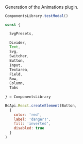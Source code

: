Generation of the Animations plugin.

```js
ComponentsLibrary.testModal()
```

```js
const {

  SvgPresets,
  
  Divider,
  Text,
  Svg,
  Switcher,
  Button,
  Input,
  Textarea,
  Field,
  Row,
  Column,
  Tabs
  
} = ComponentsLibrary

BdApi.React.createElement(Button,
  {
    color: 'red',
    label: 'danger!',
    fill: 'inverted',
    disabled: true
  }
)
```
